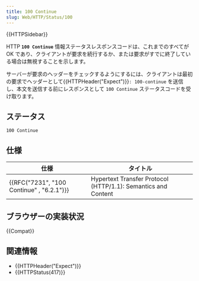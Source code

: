 ```yaml
---
title: 100 Continue
slug: Web/HTTP/Status/100
---
```


{{HTTPSidebar}}

HTTP **`100 Continue`** 情報ステータスレスポンスコードは、これまでのすべてが OK であり、クライアントが要求を続行するか、または要求がすでに終了している場合は無視することを示します。

サーバーが要求のヘッダーをチェックするようにするには、クライアントは最初の要求でヘッダーとして{{HTTPHeader("Expect")}}`: 100-continue` を送信し、本文を送信する前にレスポンスとして `100 Continue` ステータスコードを受け取ります。

## ステータス

```
100 Continue
```

## 仕様

| 仕様                                      | タイトル                                                      |
| ----------------------------------------- | ------------------------------------------------------------- |
| {{RFC("7231", "100 Continue" , "6.2.1")}} | Hypertext Transfer Protocol (HTTP/1.1): Semantics and Content |

## ブラウザーの実装状況

{{Compat}}

## 関連情報

- {{HTTPHeader("Expect")}}
- {{HTTPStatus(417)}}
